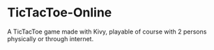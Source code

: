 # TicTacToe-Online
A TicTacToe game made with Kivy, playable of course with 2 persons physically or through internet.
